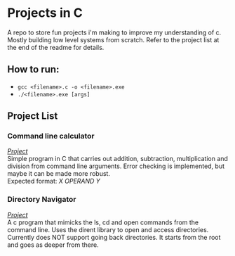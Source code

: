 # Projects in C
A repo to store fun projects i'm making to improve my understanding of c. Mostly building low level systems from scratch.
Refer to the project list at the end of the readme for details.

## How to run:
- ```gcc <filename>.c -o <filename>.exe```
- ```./<filename>.exe [args]```

## Project List
### Command line calculator
[*Project*](https://github.com/sh2002vk/c_projects/blob/main/calculator.c) \
Simple program in C that carries out addition, subtraction, multiplication and 
division from command line arguments. Error checking is implemented, but maybe it can be made more robust. \
Expected format: *X OPERAND Y*

### Directory Navigator
[*Project*](https://github.com/sh2002vk/c_projects/blob/main/file_navigator.c) \
A c program that mimicks the ls, cd and open commands from the command line. Uses the dirent library
to open and access directories. Currently does NOT support going back directories. It starts from the root and 
goes as deeper from there.
  
